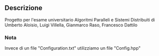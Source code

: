 
## Descrizione

Progetto per l'esame universitario Algoritmi Paralleli e Sistemi Distribuiti di Umberto Aloisio, Luigi Villella, Gianmarco Raso, Francesco Dattilo 


### Nota

Invece di un file "Configuration.txt" utilizziamo un file "Config.hpp"
